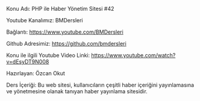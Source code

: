 Konu Adı: PHP ile Haber Yönetim Sitesi #42

Youtube Kanalımız: BMDersleri

Bağlantı: https://www.youtube.com/BMDersleri​​

Github Adresimiz: https://github.com/bmdersleri

Konu ile ilgili Youtube Video Linki: https://www.youtube.com/watch?v=dEsyDT9N008

Hazırlayan: Özcan Okut

Ders İçeriği: Bu web sitesi, kullanıcıların çeşitli haber içeriğini yayınlamasına ve yönetmesine olanak tanıyan haber yayınlama sitesidir.